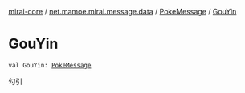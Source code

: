 [mirai-core](../../index.md) / [net.mamoe.mirai.message.data](../index.md) / [PokeMessage](index.md) / [GouYin](./-gou-yin.md)

# GouYin

`val GouYin: `[`PokeMessage`](index.md)

勾引

